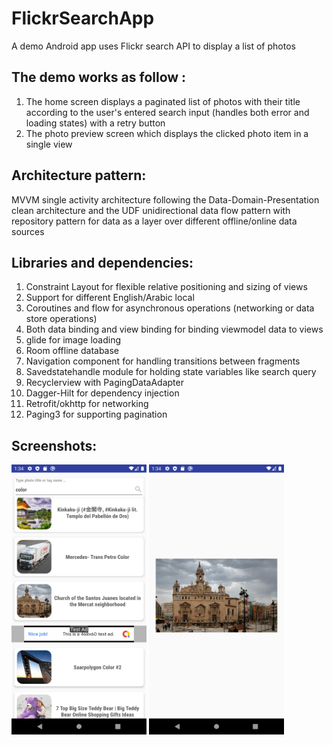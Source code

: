 # FlickrSearchApp
 A demo Android app uses Flickr search API to display a list of photos
## The demo works as follow :
1. The home screen displays a paginated list of photos with their title according to the user's entered search input (handles both error and loading states) with a retry button
2. The photo preview screen which displays the clicked photo item in a single view 

## Architecture pattern: 
MVVM single activity architecture following the Data-Domain-Presentation clean architecture and the UDF unidirectional data flow pattern with repository pattern for data as a layer over different offline/online data sources

## Libraries and dependencies:
1. Constraint Layout for flexible relative positioning and sizing of views
2. Support for different English/Arabic local
3. Coroutines and flow for asynchronous operations (networking or data store operations)
4. Both data binding and view binding for binding viewmodel data to views
5. glide for image loading
6. Room offline database
7.  Navigation component for handling transitions between fragments
8.  Savedstatehandle module for holding state variables like search query
9.  Recyclerview with PagingDataAdapter
10.  Dagger-Hilt for dependency injection
11.  Retrofit/okhttp for networking
12.  Paging3 for supporting pagination

## Screenshots:

<kbd><img width="216" height="432" src="screenshots/home.png" alt="home screen" /></kbd>
<kbd><img width="216" height="432" src="screenshots/single_preview.png" alt="single photo preview"/></kbd>
